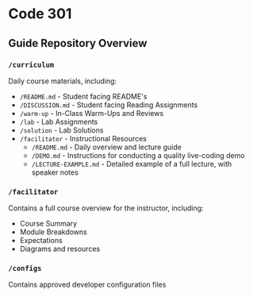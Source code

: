 # Code 301

## Guide Repository Overview

### `/curriculum`

Daily course materials, including:

- `/README.md` - Student facing README's
- `/DISCUSSION.md` - Student facing Reading Assignments
- `/warm-up` - In-Class Warm-Ups and Reviews
- `/lab` - Lab Assignments
- `/solution` - Lab Solutions
- `/facilitator` - Instructional Resources
  - `/README.md` - Daily overview and lecture guide
  - `/DEMO.md` - Instructions for conducting a quality live-coding demo
  - `/LECTURE-EXAMPLE.md` - Detailed example of a full lecture, with speaker notes

### `/facilitator`

Contains a full course overview for the instructor, including:

- Course Summary
- Module Breakdowns
- Expectations
- Diagrams and resources

### `/configs`

Contains approved developer configuration files

